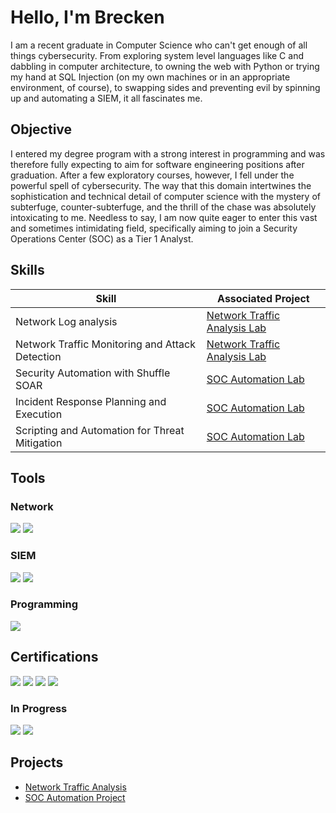 # Hello, I'm Brecken
<!-- <a href="https://linkedin.com"><img src="https://img.shields.io/badge/-LinkedIn-0072b1?&style=for-the-badge&logo=linkedin&logoColor=white" /></a> -->


I am a recent graduate in Computer Science who can't get enough of all things cybersecurity. From exploring system level languages like C and dabbling in computer architecture, to owning the web with Python or trying my hand at SQL Injection (on my own machines or in an appropriate environment, of course), to swapping sides and preventing evil by spinning up and automating a SIEM, it all fascinates me.

## Objective

I entered my degree program with a strong interest in programming and was therefore fully expecting to aim for software engineering positions after graduation. After a few exploratory courses, however, I fell under the powerful spell of cybersecurity. The way that this domain intertwines the sophistication and technical detail of computer science with the mystery of subterfuge, counter-subterfuge, and the thrill of the chase was absolutely intoxicating to me. Needless to say, I am now quite eager to enter this vast and sometimes intimidating field, specifically aiming to join a Security Operations Center (SOC) as a Tier 1 Analyst.

## Skills

| Skill                                         | Associated Project         |
|-----------------------------------------------|----------------------------|
| Network Log analysis         | <a href="https://github.com/beersb/Network-Traffic-Analysis">Network Traffic Analysis Lab</a>|
| Network Traffic Monitoring and Attack Detection | <a href="https://github.com/beersb/Network-Traffic-Analysis">Network Traffic Analysis Lab</a>|
| Security Automation with Shuffle SOAR         | <a href="https://github.com/beersb/SOC-Automation-Lab/tree/main">SOC Automation Lab</a>|
| Incident Response Planning and Execution      | <a href="https://github.com/beersb/SOC-Automation-Lab/tree/main">SOC Automation Lab</a>|
| Scripting and Automation for Threat Mitigation | <a href="https://github.com/beersb/SOC-Automation-Lab/tree/main">SOC Automation Lab</a>|

## Tools

### Network
<div>
    <img src="https://img.shields.io/badge/-Wireshark-1679A7?&style=for-the-badge&logo=Wireshark&logoColor=white" />
    <img src="https://img.shields.io/badge/-TCPDump-EF3B2D?&style=for-the-badge&logo=Suricata&logoColor=white" />
</div>

<!-- ### Endpoint
<div>
    <img src="https://img.shields.io/badge/-Microsoft_Defender_for_Endpoint-00A4EF?&style=for-the-badge&logo=Microsoft&logoColor=white" />
    <img src="https://img.shields.io/badge/-Velociraptor-4B275F?&style=for-the-badge&logo=Velociraptor&logoColor=white" />
</div>
-->

### SIEM
<div>
    <!-- <img src="https://img.shields.io/badge/-Splunk-000000?&style=for-the-badge&logo=Splunk&logoColor=white" /> -->
    <img src="https://img.shields.io/badge/-Elastic-005571?&style=for-the-badge&logo=Elastic&logoColor=white" />
    <img src="https://img.shields.io/badge/-Wazuh-941ACE?&style=for-the-badge&logo=Wazuh&logoColor=white" />
</div>

### Programming
<div>
    <img src="https://img.shields.io/badge/-Python-006400?&style=for-the-badge&logo=python&logoColor=white" />
</div>

## Certifications
<div>
    <img src="https://img.shields.io/badge/-Security%2B-FF0000?&style=for-the-badge&logo=CompTIA&logoColor=white" />
    <img src="https://img.shields.io/badge/-Cybersecurity%20Professional%20Certificate-4285F4?&style=for-the-badge&logo=google&logoColor=white" />
    <img src="https://img.shields.io/badge/-ITIL%204%20Foundation-4D4D4D?&style=for-the-badge&logo=itil&logoColor=white" />
    <img src="https://img.shields.io/badge/-LPI%20Linux%20Essentials-B8A606?&style=for-the-badge&logo=linux&logoColor=white" />
</div>

### In Progress
<div>
    <img src="https://img.shields.io/badge/-CPTS-4F4F4F?&style=for-the-badge&logo=hackthebox&logoColor=white" />
    <img src="https://img.shields.io/badge/-OSCP-4B8BBE?&style=for-the-badge&logo=offensive-security&logoColor=white" />
</div>

## Projects
- <a href="https://github.com/beersb/Network-Traffic-Analysis">Network Traffic Analysis</a>
- <a href="https://github.com/beersb/SOC-Automation-Lab/tree/main">SOC Automation Project</a>

